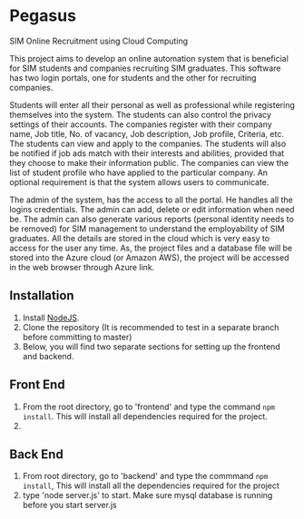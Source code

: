 # Pegasus
SIM Online Recruitment using Cloud Computing

This project aims to develop an online automation system that is beneficial for SIM students and companies recruiting SIM graduates. This software has two login portals, one for students and the other for recruiting companies.

Students will enter all their personal as well as professional while registering themselves into the system. The students can also control the privacy settings of their accounts. The companies register with their company name, Job title, No. of vacancy, Job description, Job profile, Criteria, etc. The students can view and apply to the companies. The students will also be notified if job ads match with their interests and abilities, provided that they choose to make their information public. The companies can view the list of student profile who have applied to the particular company. An optional requirement is that the system allows users to communicate.

The admin of the system, has the access to all the portal. He handles all the logins credentials. The admin can add, delete or edit information when need be. The admin can also generate various reports (personal identity needs to be removed) for SIM management to understand the employability of SIM graduates.
All the details are stored in the cloud which is very easy to access for the user any time. As, the project files and a database file will be stored into the Azure cloud (or Amazon AWS), the project will be accessed in the web browser through Azure link.

## Installation

1. Install [NodeJS](https://nodejs.org/en/download/).
2. Clone the repository (It is recommended to test in a separate branch before committing to master)
3. Below, you will find two separate sections for setting up the frontend and backend.

## Front End
1. From the root directory, go to 'frontend' and type the command ```npm install```.
   This will install all dependencies required for the project.
2. 

## Back End
1. From root directory, go to 'backend' and type the commmand ```npm install```,
   This will install all the dependencies required for the project
2. type 'node server.js' to start.
   Make sure mysql database is running before you start server.js